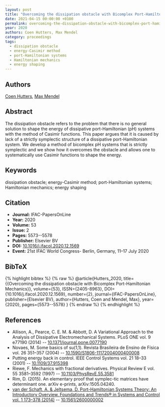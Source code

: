 ```yaml
---
layout: post
title: "Overcoming the dissipation obstacle with Bicomplex Port-Hamiltonian Mechanics"
date: 2021-04-15 00:00:00 +0100
permalink: overcoming-the-dissipation-obstacle-with-bicomplex-port-hamiltonian-mechanics
year: 2020
authors: Coen Hutters, Max Mendel
category: proceedings
tags:
  - dissipation obstacle
  - energy-Casimir method
  - port-Hamiltonian systems
  - Hamiltonian mechanics
  - energy shaping
---
```

 
## Authors
[Coen Hutters](authors/coen-hutters), [Max Mendel](authors/max-mendel)
 
## Abstract
The dissipation obstacle refers to the problem that there is no general solution to shape the energy of dissipative port-Hamiltonian (pH) systems with the method of Casimir functions. This paper argues that it is caused by lack of a strictly symplectic structure of a dissipative port-Hamiltonian system. We develop a method of bicomplex pH systems that is strictly symplectic and we show how it overcomes the obstacle and allows one to systematically use Casimir functions to shape the energy.
 
## Keywords
dissipation obstacle; energy-Casimir method; port-Hamiltonian systems; Hamiltonian mechanics; energy shaping
 
## Citation
- **Journal:** IFAC-PapersOnLine
- **Year:** 2020
- **Volume:** 53
- **Issue:** 2
- **Pages:** 5573--5578
- **Publisher:** Elsevier BV
- **DOI:** [10.1016/j.ifacol.2020.12.1569](https://doi.org/10.1016/j.ifacol.2020.12.1569)
- **Event:** 21st IFAC World Congress- Berlin, Germany, 11–17 July 2020
 
## BibTeX
{% highlight bibtex %}
{% raw %}
@article{Hutters_2020,
  title={{Overcoming the dissipation obstacle with Bicomplex Port-Hamiltonian Mechanics}},
  volume={53},
  ISSN={2405-8963},
  DOI={10.1016/j.ifacol.2020.12.1569},
  number={2},
  journal={IFAC-PapersOnLine},
  publisher={Elsevier BV},
  author={Hutters, Coen and Mendel, Max},
  year={2020},
  pages={5573--5578}
}
{% endraw %}
{% endhighlight %}
 
## References
- Allison, A., Pearce, C. E. M. & Abbott, D. A Variational Approach to the Analysis of Dissipative Electromechanical Systems. PLoS ONE vol. 9 e77190 (2014) -- [10.1371/journal.pone.0077190](https://doi.org/10.1371/journal.pone.0077190)
- Novaes, M. Some basics of su(1,1). Revista Brasileira de Ensino de Física vol. 26 351–357 (2004) -- [10.1590/S1806-11172004000400008](https://doi.org/10.1590/S1806-11172004000400008)
- Putting energy back in control. IEEE Control Systems vol. 21 18–33 (2001) -- [10.1109/37.915398](https://doi.org/10.1109/37.915398)
- Riewe, F. Mechanics with fractional derivatives. Physical Review E vol. 55 3581–3592 (1997) -- [10.1103/PhysRevE.55.3581](https://doi.org/10.1103/PhysRevE.55.3581)
- Rim, D. (2015). An elementary proof that symplec-tic matrices have determinant one. arXiv e-prints, arXiv:1505.04240.
- [van der Schaft, A. & Jeltsema, D. Port-Hamiltonian Systems Theory: An Introductory Overview. Foundations and Trends® in Systems and Control vol. 1 173–378 (2014)](port-hamiltonian-systems-theory-an-introductory-overview-journal) -- [10.1561/2600000002](https://doi.org/10.1561/2600000002)

